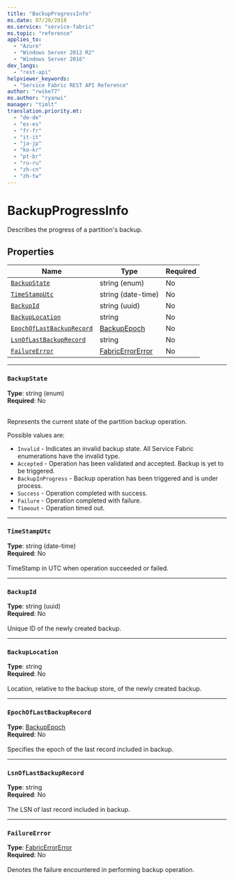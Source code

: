 ```yaml
---
title: "BackupProgressInfo"
ms.date: 07/20/2018
ms.service: "service-fabric"
ms.topic: "reference"
applies_to: 
  - "Azure"
  - "Windows Server 2012 R2"
  - "Windows Server 2016"
dev_langs: 
  - "rest-api"
helpviewer_keywords: 
  - "Service Fabric REST API Reference"
author: "rwike77"
ms.author: "ryanwi"
manager: "timlt"
translation.priority.mt: 
  - "de-de"
  - "es-es"
  - "fr-fr"
  - "it-it"
  - "ja-jp"
  - "ko-kr"
  - "pt-br"
  - "ru-ru"
  - "zh-cn"
  - "zh-tw"
---
```

# BackupProgressInfo

Describes the progress of a partition's backup.

## Properties
| Name | Type | Required |
| --- | --- | --- |
| [`BackupState`](#backupstate) | string (enum) | No |
| [`TimeStampUtc`](#timestamputc) | string (date-time) | No |
| [`BackupId`](#backupid) | string (uuid) | No |
| [`BackupLocation`](#backuplocation) | string | No |
| [`EpochOfLastBackupRecord`](#epochoflastbackuprecord) | [BackupEpoch](sfclient-v63-model-backupepoch.md) | No |
| [`LsnOfLastBackupRecord`](#lsnoflastbackuprecord) | string | No |
| [`FailureError`](#failureerror) | [FabricErrorError](sfclient-v63-model-fabricerrorerror.md) | No |

____
### `BackupState`
__Type__: string (enum) <br/>
__Required__: No<br/>
<br/>


Represents the current state of the partition backup operation.


Possible values are: 

  - `Invalid` - Indicates an invalid backup state. All Service Fabric enumerations have the invalid type.
  - `Accepted` - Operation has been validated and accepted. Backup is yet to be triggered.
  - `BackupInProgress` - Backup operation has been triggered and is under process.
  - `Success` - Operation completed with success.
  - `Failure` - Operation completed with failure.
  - `Timeout` - Operation timed out.



____
### `TimeStampUtc`
__Type__: string (date-time) <br/>
__Required__: No<br/>
<br/>
TimeStamp in UTC when operation succeeded or failed.

____
### `BackupId`
__Type__: string (uuid) <br/>
__Required__: No<br/>
<br/>
Unique ID of the newly created backup.

____
### `BackupLocation`
__Type__: string <br/>
__Required__: No<br/>
<br/>
Location, relative to the backup store, of the newly created backup.

____
### `EpochOfLastBackupRecord`
__Type__: [BackupEpoch](sfclient-v63-model-backupepoch.md) <br/>
__Required__: No<br/>
<br/>
Specifies the epoch of the last record included in backup.

____
### `LsnOfLastBackupRecord`
__Type__: string <br/>
__Required__: No<br/>
<br/>
The LSN of last record included in backup.

____
### `FailureError`
__Type__: [FabricErrorError](sfclient-v63-model-fabricerrorerror.md) <br/>
__Required__: No<br/>
<br/>
Denotes the failure encountered in performing backup operation.
